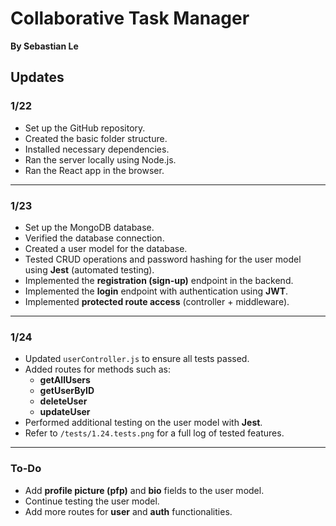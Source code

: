 # Collaborative Task Manager  
**By Sebastian Le**

## Updates  

### **1/22**  
- Set up the GitHub repository.  
- Created the basic folder structure.  
- Installed necessary dependencies.  
- Ran the server locally using Node.js.  
- Ran the React app in the browser.  

---

### **1/23**  
- Set up the MongoDB database.  
- Verified the database connection.  
- Created a user model for the database.  
- Tested CRUD operations and password hashing for the user model using **Jest** (automated testing).  
- Implemented the **registration (sign-up)** endpoint in the backend.  
- Implemented the **login** endpoint with authentication using **JWT**.  
- Implemented **protected route access** (controller + middleware).  

---

### **1/24**  
- Updated `userController.js` to ensure all tests passed.  
- Added routes for methods such as:  
  - **getAllUsers**  
  - **getUserByID**  
  - **deleteUser**  
  - **updateUser**  
- Performed additional testing on the user model with **Jest**.  
- Refer to `/tests/1.24.tests.png` for a full log of tested features.  

---

### **To-Do**  
- Add **profile picture (pfp)** and **bio** fields to the user model.  
- Continue testing the user model.  
- Add more routes for **user** and **auth** functionalities.  
